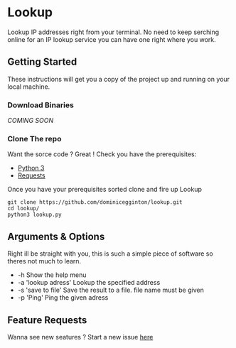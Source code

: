# Lookup

Lookup IP addresses right from your terminal. No need to keep serching online for an IP lookup service you can have one right where you work. 

## Getting Started

These instructions will get you a copy of the project up and running on your local machine.

### Download Binaries

*COMING SOON*

### Clone The repo

Want the sorce code ? Great ! Check you have the prerequisites: 

- [Python 3](https://www.python.org/)
- [Requests](http://docs.python-requests.org/en/master/user/install/#install)

Once you have your prerequisites sorted clone and fire up Lookup

```
git clone https://github.com/dominicegginton/lookup.git
cd lookup/
python3 lookup.py
```
## Arguments & Options

Right ill be straight with you, this is such a simple piece of software so theres not much to learn.

- -h Show the help menu
- -a 'lookup adress' Lookup the specified address
- -s 'save to file' Save the result to a file. file name must be given
- -p 'Ping' Ping the given adress

## Feature Requests

Wanna see new seatures ? Start a new issue [here](https://github.com/dominicegginton/lookup/issues)
